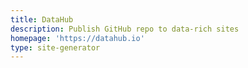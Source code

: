 ```yaml
---
title: DataHub
description: Publish GitHub repo to data-rich sites
homepage: 'https://datahub.io'
type: site-generator
---
```


